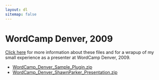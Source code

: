 ```yaml
---
layout: dl
sitemap: false
---
```


# WordCamp Denver, 2009

[Click here](/2009/03/02/wordcamp_denver_2009-my_humble_experience) for more information about these files and for a wrapup of my small experience as a presenter at WordCamp Denver, 2009.

- [WordCamp_Denver_Sample_Plugin.zip](WordCamp_Denver_Sample_Plugin.zip)
- [WordCamp_Denver_ShawnParker_Presentation.zip](WordCamp_Denver_ShawnParker_Presentation.zip)